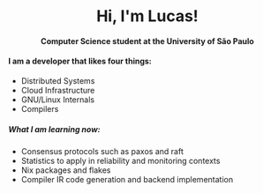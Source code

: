 <h1 align="center"> Hi, I'm Lucas! </h1>
<h4 align="center"> Computer Science student at the University of São Paulo </h4>
<h4> I am a developer that likes four things: </h4>
<ul>
  <li> Distributed Systems </li>
  <li> Cloud Infrastructure </li>
  <li> GNU/Linux Internals </li>
  <li> Compilers </li>
</ul>
<h5> What I am learning now: </h5>
<ul>
  <li> Consensus protocols such as paxos and raft </li>
  <li> Statistics to apply in reliability and monitoring contexts </li>
  <li> Nix packages and flakes </li>
  <li> Compiler IR code generation and backend implementation </li>
</ul>
